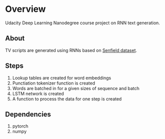 # Overview
Udacity Deep Learning Nanodegree course project on RNN text generation.

## About
TV scripts are generated using RNNs based on [Senfield dataset](https://www.kaggle.com/thec03u5/seinfeld-chronicles#scripts.csv).

## Steps
1. Lookup tables are created for word embeddings
2. Punctiation tokenizer function is created
3. Words are batched in for a given sizes of sequence and batch
4. LSTM network is created
5. A function to process the data for one step is created

## Dependencies
1. pytorch
2. numpy
